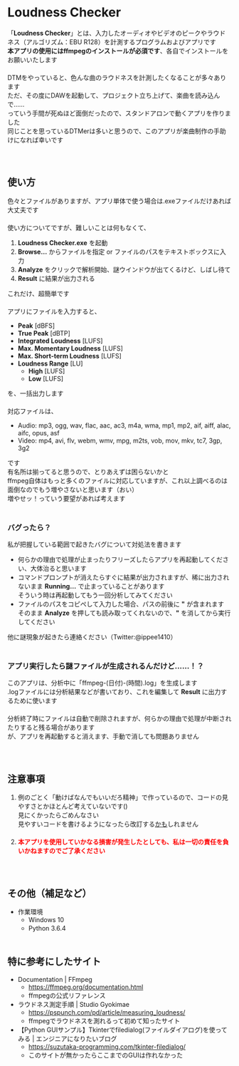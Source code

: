 # Loudness Checker
「**Loudness Checker**」とは、入力したオーディオやビデオのピークやラウドネス（アルゴリズム：EBU R128）を計測するプログラムおよびアプリです  
**本アプリの使用にはffmpegのインストールが必須です**、各自でインストールをお願いいたします  
  　  
DTMをやっていると、色んな曲のラウドネスを計測したくなることが多々あります  
ただ、その度にDAWを起動して、プロジェクト立ち上げて、楽曲を読み込んで……  
っていう手間が死ぬほど面倒だったので、スタンドアロンで動くアプリを作りました  
同じことを思っているDTMerは多いと思うので、このアプリが楽曲制作の手助けになれば幸いです  
  　  
  　  
## 使い方
色々とファイルがありますが、アプリ単体で使う場合は.exeファイルだけあれば大丈夫です  
  　  
使い方についてですが、難しいことは何もなくて、
1. **Loudness Checker.exe** を起動
2. **Browse…** からファイルを指定 or ファイルのパスをテキストボックスに入力
3. **Analyze** をクリックで解析開始、謎ウインドウが出てくるけど、しばし待て
4. **Result** に結果が出力される
  
これだけ、超簡単です  
  　  
アプリにファイルを入力すると、
- **Peak** \[dBFS]
- **True Peak** \[dBTP]
- **Integrated Loudness** \[LUFS]
- **Max. Momentary Loudness** \[LUFS]
- **Max. Short-term Loudness** \[LUFS]
- **Loudness Range** \[LU]
  - **High** \[LUFS]
  - **Low** \[LUFS]
  
を、一括出力します  
  　  
対応ファイルは、  
- Audio: mp3, ogg, wav, flac, aac, ac3, m4a, wma, mp1, mp2, aif, aiff, alac, aifc, opus, asf  
- Video: mp4, avi, flv, webm, wmv, mpg, m2ts, vob, mov, mkv, tc7, 3gp, 3g2

です  
有名所は揃ってると思うので、とりあえずは困らないかと  
ffmpeg自体はもっと多くのファイルに対応していますが、これ以上調べるのは面倒なのでもう増やさないと思います（おい）  
増やせッ！っていう要望があれば考えます  
  　  
### バグったら？
私が把握している範囲で起きたバグについて対処法を書きます
- 何らかの理由で処理が止まったりフリーズしたらアプリを再起動してください、大体治ると思います
- コマンドプロンプトが消えたらすぐに結果が出力されますが、稀に出力されないまま **Running…** で止まっていることがあります  
そういう時は再起動してもう一回分析してみてください  
- ファイルのパスをコピぺして入力した場合、パスの前後に **"** が含まれます  
そのまま **Analyze** を押しても読み取ってくれないので、**"** を消してから実行してください

他に謎現象が起きたら連絡ください（Twitter:@ippee1410）  
  　  
### アプリ実行したら謎ファイルが生成されるんだけど……！？
このアプリは、分析中に「ffmpeg-(日付)-(時間).log」を生成します  
.logファイルには分析結果などが書いており、これを編集して **Result** に出力するために使います  
  　  
分析終了時にファイルは自動で削除されますが、何らかの理由で処理が中断されたりすると残る場合があります  
が、アプリを再起動すると消えます、手動で消しても問題ありません  
  　  
  　  
## 注意事項
1. 例のごとく「動けばなんでもいいだろ精神」で作っているので、コードの見やすさとかほとんど考えていないです()  
見にくかったらごめんなさい  
見やすいコードを書けるようになったら改訂する<u>かも</u>しれません  
  　  
2. <font color="red">**本アプリを使用していかなる損害が発生したとしても、私は一切の責任を負いかねますのでご了承ください**</font>  
  　  
  　  
## その他（補足など）
- 作業環境
  - Windows 10
  - Python 3.6.4
  　  
  　  
## 特に参考にしたサイト
- Documentation | FFmpeg
  - https://ffmpeg.org/documentation.html
  - ffmpegの公式リファレンス
- ラウドネス測定手順 | Studio Gyokimae
  - https://pspunch.com/pd/article/measuring_loudness/
  - ffmpegでラウドネスを測れるって初めて知ったサイト
- 【Python GUIサンプル】Tkinterでfiledialog(ファイルダイアログ)を使ってみる | エンジニアになりたいブログ
  - https://suzutaka-programming.com/tkinter-filedialog/
  - このサイトが無かったらここまでのGUIは作れなかった
